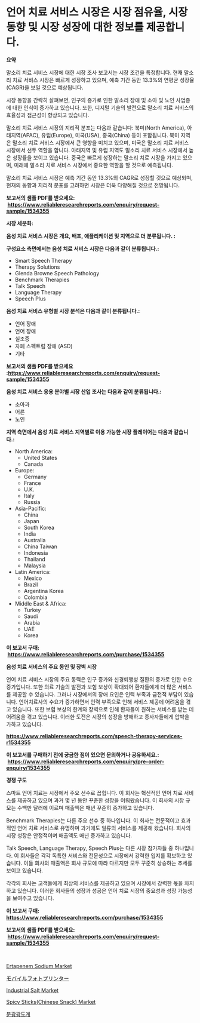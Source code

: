 <p><h1>언어 치료 서비스 시장은 시장 점유율, 시장 동향 및 시장 성장에 대한 정보를 제공합니다.</h1></p><p><strong>요약</strong></p>
<p><p>말소리 치료 서비스 시장에 대한 시장 조사 보고서는 시장 조건을 특정합니다. 현재 말소리 치료 서비스 시장은 빠르게 성장하고 있으며, 예측 기간 동안 13.3%의 연평균 성장율(CAGR)을 보일 것으로 예상됩니다. </p><p>시장 동향을 간략히 살펴보면, 인구의 증가로 인한 말소리 장애 및 소아 및 노인 사업증에 대한 인식이 증가하고 있습니다. 또한, 디지털 기술의 발전으로 말소리 치료 서비스의 효율성과 접근성이 향상되고 있습니다. </p><p>말소리 치료 서비스 시장의 지리적 분포는 다음과 같습니다: 북미(North America), 아태지역(APAC), 유럽(Europe), 미국(USA), 중국(China) 등이 포함됩니다. 북미 지역은 말소리 치료 서비스 시장에서 큰 영향을 미치고 있으며, 미국은 말소리 치료 서비스 시장에서 선두 역할을 합니다. 아태지역 및 유럽 지역도 말소리 치료 서비스 시장에서 높은 성장률을 보이고 있습니다. 중국은 빠르게 성장하는 말소리 치료 시장을 가지고 있으며, 미래에 말소리 치료 서비스 시장에서 중요한 역할을 할 것으로 예측됩니다.</p><p>말소리 치료 서비스 시장은 예측 기간 동안 13.3%의 CAGR로 성장할 것으로 예상되며, 현재의 동향과 지리적 분포를 고려하면 시장은 더욱 다양해질 것으로 전망됩니다.</p></p>
<p><strong>보고서의 샘플 PDF를 받으세요: &nbsp;<a href="https://www.reliableresearchreports.com/enquiry/request-sample/1534355">https://www.reliableresearchreports.com/enquiry/request-sample/1534355</a></strong></p>
<p><strong>시장 세분화:</strong></p>
<p><strong> 음성 치료 서비스 시장은 개요, 배포, 애플리케이션 및 지역으로 더 분류됩니다. :</strong></p>
<p><strong>구성요소 측면에서는 음성 치료 서비스 시장은 다음과 같이 분류됩니다.:</strong></p>
<p><ul><li>Smart Speech Therapy</li><li>Therapy Solutions</li><li>Glenda Browne Speech Pathology</li><li>Benchmark Therapies</li><li>Talk Speech</li><li>Language Therapy</li><li>Speech Plus</li></ul></p>
<p><strong> 음성 치료 서비스 유형별 시장 분석은 다음과 같이 분류됩니다.:</strong></p>
<p><ul><li>언어 장애</li><li>언어 장애</li><li>실조증</li><li>자폐 스펙트럼 장애 (ASD)</li><li>기타</li></ul></p>
<p><strong>보고서의 샘플 PDF를 받으세요 :<a href="https://www.reliableresearchreports.com/enquiry/request-sample/1534355">https://www.reliableresearchreports.com/enquiry/request-sample/1534355</a></strong></p>
<p><strong> 음성 치료 서비스 응용 분야별 시장 산업 조사는 다음과 같이 분류됩니다.:</strong></p>
<p><ul><li>소아과</li><li>어른</li><li>노인</li></ul></p>
<p><strong>지역 측면에서 음성 치료 서비스 지역별로 이용 가능한 시장 플레이어는 다음과 같습니다.:</strong></p>
<p><ul>
    <li>
        North America:
        <ul>
            <li>United States</li>
            <li>Canada</li>
        </ul>
    </li>
    <li>
        Europe:
        <ul>
            <li>Germany</li>
            <li>France</li>
            <li>U.K.</li>
            <li>Italy</li>
            <li>Russia</li>
        </ul>
    </li>
    <li>
        Asia-Pacific:
        <ul>
            <li>China</li>
            <li>Japan</li>
            <li>South Korea</li>
            <li>India</li>
            <li>Australia</li>
            <li>China Taiwan</li>
            <li>Indonesia</li>
            <li>Thailand</li>
            <li>Malaysia</li>
        </ul>
    </li>
    <li>
        Latin America:
        <ul>
            <li>Mexico</li>
            <li>Brazil</li>
            <li>Argentina Korea</li>
            <li>Colombia</li>
        </ul>
    </li>
    <li>
        Middle East & Africa:
        <ul>
            <li>Turkey</li>
            <li>Saudi</li>
            <li>Arabia</li>
            <li>UAE</li>
            <li>Korea</li>
        </ul>
    </li>
    </ul></p>
<p><strong>이 보고서 구매: &nbsp;<a href="https://www.reliableresearchreports.com/purchase/1534355">https://www.reliableresearchreports.com/purchase/1534355</a></strong></p>
<p><strong>음성 치료 서비스의 주요 동인 및 장벽 시장</strong></p>
<p><p>언어 치료 서비스 시장의 주요 동력은 인구 증가와 신경퇴행성 질환의 증가로 인한 수요 증가입니다. 또한 의료 기술의 발전과 보험 보상이 확대되어 환자들에게 더 많은 서비스를 제공할 수 있습니다. 그러나 시장에서의 장애 요인은 인력 부족과 금전적 부담이 있습니다. 언어치료사의 수요가 증가하면서 인력 부족으로 인해 서비스 제공에 어려움을 겪고 있습니다. 또한 보험 보상의 한계와 장벽으로 인해 환자들이 원하는 서비스를 받는 데 어려움을 겪고 있습니다. 이러한 도전은 시장의 성장을 방해하고 종사자들에게 압박을 가하고 있습니다.</p></p>
<p><strong><a href="https://www.reliableresearchreports.com/speech-therapy-services-r1534355">https://www.reliableresearchreports.com/speech-therapy-services-r1534355</a></strong></p>
<p><strong>이 보고서를 구매하기 전에 궁금한 점이 있으면 문의하거나 공유하세요.: &nbsp;<a href="https://www.reliableresearchreports.com/enquiry/pre-order-enquiry/1534355">https://www.reliableresearchreports.com/enquiry/pre-order-enquiry/1534355</a></strong></p>
<p><strong>경쟁 구도</strong></p>
<p><p>스마트 언어 치료는 시장에서 주요 선수로 꼽힙니다. 이 회사는 혁신적인 언어 치료 서비스를 제공하고 있으며 과거 몇 년 동안 꾸준한 성장을 이뤄왔습니다. 이 회사의 시장 규모는 수백만 달러에 이르며 매출액은 매년 꾸준히 증가하고 있습니다.</p><p>Benchmark Therapies는 다른 주요 선수 중 하나입니다. 이 회사는 전문적이고 효과적인 언어 치료 서비스로 유명하며 과거에도 일류의 서비스를 제공해 왔습니다. 회사의 시장 성장은 안정적이며 매출액도 매년 증가하고 있습니다.</p><p>Talk Speech, Language Therapy, Speech Plus는 다른 시장 참가자들 중 하나입니다. 이 회사들은 각각 독특한 서비스와 전문성으로 시장에서 강력한 입지를 확보하고 있습니다. 이들 회사의 매출액은 회사 규모에 따라 다르지만 모두 꾸준히 상승하는 추세를 보이고 있습니다.</p><p>각각의 회사는 고객들에게 최상의 서비스를 제공하고 있으며 시장에서 강력한 몫을 차지하고 있습니다. 이러한 회사들의 성장과 성공은 언어 치료 시장의 중요성과 성장 가능성을 보여주고 있습니다.</p></p>
<p><strong>이 보고서 구매: &nbsp; <a href="https://www.reliableresearchreports.com/purchase/1534355">https://www.reliableresearchreports.com/purchase/1534355</a></strong></p>
<p><strong>보고서의 샘플 PDF를 받으세요: &nbsp;<a href="https://www.reliableresearchreports.com/enquiry/request-sample/1534355">https://www.reliableresearchreports.com/enquiry/request-sample/1534355</a></strong><strong></strong></p>
<p>&nbsp;</p>
<p><p><a href="https://sulfuric-clavicle-d39.notion.site/Ertapenem-Sodium-Market-Size-and-Growth-Market-Segmentation-Regional-and-Country-Breakdowns-and-M-e037c7b496e1469eb09700199fca2b9f">Ertapenem Sodium Market</a></p><p><a href="https://github.com/jkjreqjscoxx7/Market-Research-Report-List-1/blob/main/903188219610.md">モバイルフォトプリンター</a></p><p><a href="https://issuu.com/reportprime-2/docs/industrial-salt-market-size-2030.pptx">Industrial Salt Market</a></p><p><a href="https://github.com/castoriffic/Market-Research-Report-List-4/blob/main/spicy-stickschinese-snack-market.md">Spicy Sticks(Chinese Snack) Market</a></p><p><a href="https://github.com/BrettWeberrt8767765/Market-Research-Report-List-1/blob/main/424600318072.md">분광광도계</a></p></p>